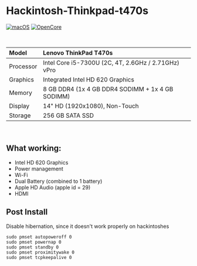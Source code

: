 # Hackintosh-Thinkpad-t470s

[![macOS](https://img.shields.io/badge/macOS-Ventura-orange)](https://www.apple.com/macos/ventura/)
[![OpenCore](https://img.shields.io/badge/OpenCore-1.0.2-blue)](https://github.com/acidanthera/OpenCorePkg)

</br>

| Model              | Lenovo ThinkPad T470s                                                                              |
|:-------------------|:----------------------------------------------------------------------------------------------------------|
| Processor          | Intel Core i5-7300U (2C, 4T,  2.6GHz / 2.71GHz) vPro                                                              
| Graphics           | Integrated Intel HD 620 Graphics                                                                         |
| Memory             | 8 GB DDR4 (1x 4 GB DDR4 SODIMM + 1x 4 GB SODIMM)                                                       |
| Display            | 14" HD (1920x1080), Non-Touch                                                                      |
| Storage            | 256 GB SATA SSD                                                                                  |

</br>

## What working:
- Intel HD 620 Graphics
- Power management
- Wi-Fi
- Dual Battery (combined to 1 battery)
- Apple HD Audio (apple id = 29)
- HDMI

## Post Install
Disable hibernation, since it doesn't work properly on hackintoshes
```
sudo pmset autopoweroff 0
sudo pmset powernap 0
sudo pmset standby 0
sudo pmset proximitywake 0
sudo pmset tcpkeepalive 0
```

